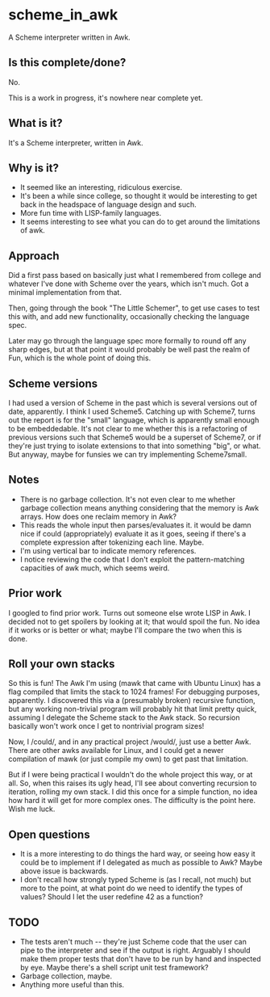 # scheme_in_awk
A Scheme interpreter written in Awk.

## Is this complete/done?

No.

This is a work in progress, it's nowhere near complete yet.

## What is it?

It's a Scheme interpreter, written in Awk.

## Why is it?

- It seemed like an interesting, ridiculous exercise.
- It's been a while since college, so thought it would be interesting to get back in the headspace of language design and such.
- More fun time with LISP-family languages.
- It seems interesting to see what you can do to get around the limitations of awk.

## Approach

Did a first pass based on basically just what I remembered from college and
whatever I've done with Scheme over the years, which isn't much.
Got a minimal implementation from that.

Then, going through the book "The Little Schemer", to get use cases to test
this with, and add new functionality, occasionally checking the language spec.

Later may go through the language spec more formally to round off any sharp
edges, but at that point it would probably be well past the realm of Fun,
which is the whole point of doing this.

## Scheme versions

I had used a version of Scheme in the past which is several versions out
of date, apparently.  I think I used Scheme5.
Catching up with Scheme7, turns out the report is
for the "small" language, which is apparently small enough to be embeddedable.
It's not clear to me whether this is a refactoring of previous versions
such that Scheme5 would be a superset of Scheme7, or if they're
just trying to isolate extensions to that into something "big", or what.
But anyway, maybe for funsies we can try implementing Scheme7small.


## Notes

- There is no garbage collection.
	It's not even clear to me whether garbage collection means anything
	considering that the memory is Awk arrays.  How does one reclaim
	memory in Awk?
- This reads the whole input then parses/evaluates it.
	it would be damn nice if could (appropriately) evaluate it as it goes,
	seeing if there's a complete expression after tokenizing each line.
	Maybe.
- I'm using vertical bar to indicate memory references.
- I notice reviewing the code that I don't exploit the pattern-matching
	capacities of awk much, which seems weird.

## Prior work


I googled to find prior work.  Turns out someone else
wrote LISP in Awk. 
I decided not to get spoilers by looking at it; that would spoil the fun.
No idea if it works or is better or what; maybe I'll compare the two when
this is done.

## Roll your own stacks

So this is fun!  The Awk I'm using (mawk that came with Ubuntu Linux)
has a flag compiled that limits the stack to 1024 frames!
For debugging purposes, apparently.
I discovered this via a (presumably broken) recursive function, but
any working non-trivial program will probably hit that limit pretty quick,
assuming I delegate the Scheme stack to the Awk stack.
So recursion basically won't work once I get to nontrivial program sizes!

Now, I /could/, and in any practical project /would/, just use a better
Awk.  There are other awks available for Linux, and I could get a newer
compilation of mawk (or just compile my own) to get past that limitation.

But if I were being practical I wouldn't do the whole project this way,
or at all.  So, when this raises its ugly head, I'll see about converting
recursion to iteration, rolling my own stack.  I did this once for a simple
function, no idea how hard it will get for more complex ones.
The difficulty is the point here.  Wish me luck.


## Open questions
- It is a more interesting to do things the hard way, or seeing
	how easy it could be to implement if I delegated as much as possible
	to Awk?  Maybe above issue is backwards.
- I don't recall how strongly typed Scheme is (as I recall, not much)
	but more to the point, at what point do we need to identify the
	types of values?  Should I let the user redefine 42 as a function?

## TODO

- The tests aren't much -- they're just Scheme code that the user can
	pipe to the interpreter and see if the output is right.  Arguably
	I should make them proper tests that don't have to be run by hand
	and inspected by eye.  Maybe there's a shell script unit test
	framework?
- Garbage collection, maybe.
- Anything more useful than this.
